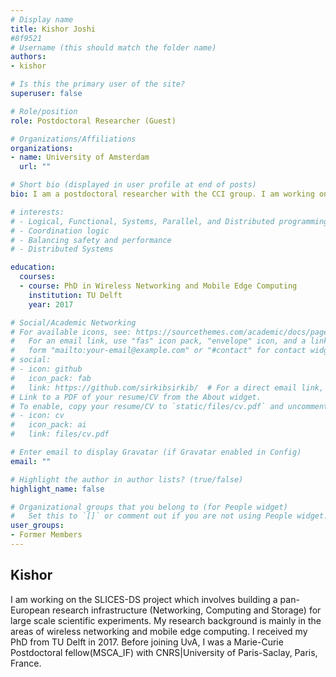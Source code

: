 ```yaml
---
# Display name
title: Kishor Joshi
#8f9521
# Username (this should match the folder name)
authors:
- kishor

# Is this the primary user of the site?
superuser: false

# Role/position
role: Postdoctoral Researcher (Guest)

# Organizations/Affiliations
organizations:
- name: University of Amsterdam
  url: ""

# Short bio (displayed in user profile at end of posts)
bio: I am a postdoctoral researcher with the CCI group. I am working on the SLICES-DS project which involves building a pan-European research infrastructure (Networking, Computing and Storage) for large scale scientific experiments. My research background is mainly in the areas of wireless networking and mobile edge computing. I received my PhD from TU Delft in 2017. Before joining UvA, I was a Marie-Curie Postdoctoral fellow(MSCA_IF) with CNRS|University of Paris-Saclay, Paris, France.

# interests:
# - Logical, Functional, Systems, Parallel, and Distributed programming
# - Coordination logic
# - Balancing safety and performance
# - Distributed Systems

education:
  courses:
  - course: PhD in Wireless Networking and Mobile Edge Computing
    institution: TU Delft
    year: 2017

# Social/Academic Networking
# For available icons, see: https://sourcethemes.com/academic/docs/page-builder/#icons
#   For an email link, use "fas" icon pack, "envelope" icon, and a link in the
#   form "mailto:your-email@example.com" or "#contact" for contact widget.
# social:
# - icon: github
#   icon_pack: fab
#   link: https://github.com/sirkibsirkib/  # For a direct email link, use "mailto:test@example.org".
# Link to a PDF of your resume/CV from the About widget.
# To enable, copy your resume/CV to `static/files/cv.pdf` and uncomment the lines below.
# - icon: cv
#   icon_pack: ai
#   link: files/cv.pdf

# Enter email to display Gravatar (if Gravatar enabled in Config)
email: ""

# Highlight the author in author lists? (true/false)
highlight_name: false

# Organizational groups that you belong to (for People widget)
#   Set this to `[]` or comment out if you are not using People widget.
user_groups:
- Former Members
---
```


<H2>Kishor</H2>
<p>I am working on the SLICES-DS project which involves building a pan-European research infrastructure (Networking, Computing and Storage) for large scale scientific experiments. My research background is mainly in the areas of wireless networking and mobile edge computing. I received my PhD from TU Delft in 2017. Before joining UvA, I was a Marie-Curie Postdoctoral fellow(MSCA_IF) with CNRS|University of Paris-Saclay, Paris, France.</p>